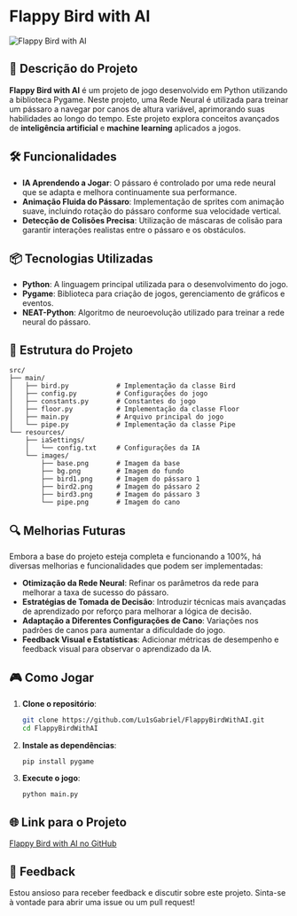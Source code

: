 # Flappy Bird with AI

![Flappy Bird with AI](https://media1.tenor.com/m/WuaZ4G33BBoAAAAC/flappy-bird-flying.gif)

## 🚀 Descrição do Projeto

**Flappy Bird with AI** é um projeto de jogo desenvolvido em Python utilizando a biblioteca Pygame. Neste projeto, uma Rede Neural é utilizada para treinar um pássaro a navegar por canos de altura variável, aprimorando suas habilidades ao longo do tempo. Este projeto explora conceitos avançados de **inteligência artificial** e **machine learning** aplicados a jogos.

## 🛠️ Funcionalidades

- **IA Aprendendo a Jogar**: O pássaro é controlado por uma rede neural que se adapta e melhora continuamente sua performance.
- **Animação Fluida do Pássaro**: Implementação de sprites com animação suave, incluindo rotação do pássaro conforme sua velocidade vertical.
- **Detecção de Colisões Precisa**: Utilização de máscaras de colisão para garantir interações realistas entre o pássaro e os obstáculos.

## 📦 Tecnologias Utilizadas

- **Python**: A linguagem principal utilizada para o desenvolvimento do jogo.
- **Pygame**: Biblioteca para criação de jogos, gerenciamento de gráficos e eventos.
- **NEAT-Python**: Algoritmo de neuroevolução utilizado para treinar a rede neural do pássaro.

## 🔧 Estrutura do Projeto

```plaintext
src/
├── main/
│   ├── bird.py            # Implementação da classe Bird
│   ├── config.py          # Configurações do jogo
│   ├── constants.py       # Constantes do jogo
│   ├── floor.py           # Implementação da classe Floor
│   ├── main.py            # Arquivo principal do jogo
│   └── pipe.py            # Implementação da classe Pipe
└── resources/
    ├── iaSettings/
    │   └── config.txt     # Configurações da IA
    └── images/
        ├── base.png       # Imagem da base
        ├── bg.png         # Imagem do fundo
        ├── bird1.png      # Imagem do pássaro 1
        ├── bird2.png      # Imagem do pássaro 2
        ├── bird3.png      # Imagem do pássaro 3
        └── pipe.png       # Imagem do cano
```

## 🔍 Melhorias Futuras

Embora a base do projeto esteja completa e funcionando a 100%, há diversas melhorias e funcionalidades que podem ser implementadas:

- **Otimização da Rede Neural**: Refinar os parâmetros da rede para melhorar a taxa de sucesso do pássaro.
- **Estratégias de Tomada de Decisão**: Introduzir técnicas mais avançadas de aprendizado por reforço para melhorar a lógica de decisão.
- **Adaptação a Diferentes Configurações de Cano**: Variações nos padrões de canos para aumentar a dificuldade do jogo.
- **Feedback Visual e Estatísticas**: Adicionar métricas de desempenho e feedback visual para observar o aprendizado da IA.

## 🎮 Como Jogar

1. **Clone o repositório**:
   ```bash
   git clone https://github.com/Lu1sGabriel/FlappyBirdWithAI.git
   cd FlappyBirdWithAI
   ```

2. **Instale as dependências**:
   ```bash
   pip install pygame
   ```

3. **Execute o jogo**:
   ```bash
   python main.py
   ```

## 🌐 Link para o Projeto

[Flappy Bird with AI no GitHub](https://github.com/Lu1sGabriel/FlappyBirdWithAI)

## 💬 Feedback

Estou ansioso para receber feedback e discutir sobre este projeto. Sinta-se à vontade para abrir uma issue ou um pull request!

